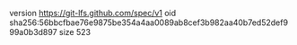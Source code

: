 version https://git-lfs.github.com/spec/v1
oid sha256:56bbcfbae76e9875be354a4aa0089ab8cef3b982aa40b7ed52def999a0b3d897
size 523
